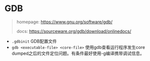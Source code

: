 # GDB

> homepage: https://www.gnu.org/software/gdb/
> 
> docs: https://sourceware.org/gdb/download/onlinedocs/

- `.gdbinit` GDB配置文件
- `gdb <executable-file> <core-file>` 使用gdb查看运行程序发生core dumped之后的文件定位问题。有条件<executable-file>最好使用-g编译携带调试信息。
